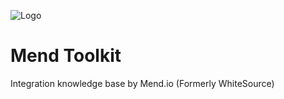 ![Logo](https://mend-toolkit-resources-public.s3.amazonaws.com/img/mend-io-logo-horizontal.svg)  

# Mend Toolkit
Integration knowledge base by Mend.io (Formerly WhiteSource)
